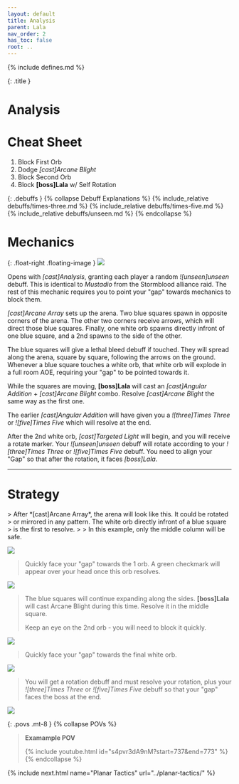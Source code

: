 ```yaml
---
layout: default
title: Analysis
parent: Lala
nav_order: 2
has_toc: false
root: ..
---
```


{% include defines.md %}

{: .title }
# Analysis

# Cheat Sheet

1. Block First Orb
2. Dodge *[cast]Arcane Blight*
3. Block Second Orb
4. Block **[boss]Lala** w/ Self Rotation

{: .debuffs }
{% collapse Debuff Explanations %}
{% include_relative debuffs/times-three.md %}
{% include_relative debuffs/times-five.md %}
{% include_relative debuffs/unseen.md %}
{% endcollapse %}

# Mechanics

{: .float-right .floating-image }
![](./arena.png)

Opens with *[cast]Analysis*, granting each player a random *![unseen]unseen*
debuff. This is identical to *Mustadio* from the Stormblood alliance raid. The
rest of this mechanic requires you to point your "gap" towards mechanics to
block them.

*[cast]Arcane Array* sets up the arena. Two blue squares spawn in opposite
corners of the arena. The other two corners receive arrows, which will direct
those blue squares. Finally, one white orb spawns directly infront of one blue
square, and a 2nd spawns to the side of the other.

The blue squares will give a lethal bleed debuff if touched. They will spread
along the arena, square by square, following the arrows on the ground. Whenever
a blue square touches a white orb, that white orb will explode in a full room
AOE, requiring your "gap" to be pointed towards it.

While the squares are moving, **[boss]Lala** will cast an
*[cast]Angular Addition* + *[cast]Arcane Blight* combo. Resolve
*[cast]Arcane Blight* the same way as the first one.

The earlier *[cast]Angular Addition* will have given you a *![three]Times Three*
or *![five]Times Five* which will resolve at the end.

After the 2nd white orb, *[cast]Targeted Light* will begin, and you will receive
a rotate marker. Your *![unseen]unseen* debuff will rotate according to your
*![three]Times Three* or *![five]Times Five* debuff. You need to align your
"Gap" so that after the rotation, it faces *[boss]Lala*.

-----

# Strategy

<div class="mechanics" markdown="1">
> After *[cast]Arcane Array*, the arena will look like this. It could be rotated
> or mirrored in any pattern. The white orb directly infront of a blue square
> is the first to resolve.
>
> In this example, only the middle column will be safe.

![](./timeline-1.png)

> Quickly face your "gap" towards the 1 orb. A green checkmark will appear
> over your head once this orb resolves.

![](./timeline-2.png)

> The blue squares will continue expanding along the sides. **[boss]Lala** will
> cast Arcane Blight during this time. Resolve it in the middle square.
>
> Keep an eye on the 2nd orb - you will need to block it quickly.

![](./timeline-3.png)

> Quickly face your "gap" towards the final white orb.

![](./timeline-4.png)

> You will get a rotation debuff and must resolve your rotation, plus your
> *![three]Times Three* or *![five]Times Five* debuff so that your "gap" faces
> the boss at the end.

![](./timeline-5.png)
</div>

{: .povs .mt-8 }
{% collapse POVs %}
> **Examample POV**
>
> {% include youtube.html id="s4pvr3dA9nM?start=737&end=773" %}
{% endcollapse %}

{% include next.html name="Planar Tactics" url="../planar-tactics/" %}
